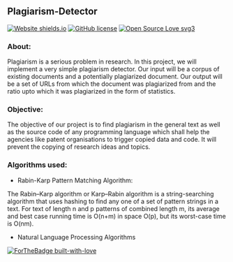 ## Plagiarism-Detector

[![Website shields.io](https://img.shields.io/website-up-down-green-red/http/shields.io.svg)](https://crypt0knights.github.io/Plagiarism-Detector/) [![GitHub license](https://img.shields.io/github/license/Naereen/StrapDown.js.svg)](https://github.com/Crypt0knights/Plagiarism-Detector/blob/master/LICENSE) [![Open Source Love svg3](https://badges.frapsoft.com/os/v3/open-source.svg?v=103)](http://github.com/crypt0knights/) 
### About:

Plagiarism is a serious problem in research. In this project, we will implement a very simple plagiarism detector. Our input will be a corpus of existing documents and a potentially plagiarized document. Our output will be a set of URLs from which the document was plagiarized from and the ratio upto which it was plagiarized in the form of statistics.

### Objective:

The objective of our project is to find plagiarism in the general text as well as the source code of any programming language which shall help the agencies like patent organisations to trigger copied data and code. It will prevent the copying of research ideas and topics.

### Algorithms used:

* Rabin-Karp Pattern Matching Algorithm:

The Rabin–Karp algorithm or Karp–Rabin algorithm is a string-searching algorithm that uses hashing to find any one of a set of pattern strings in a text. For text of length n and p patterns of combined length m, its average and best case running time is O(n+m) in space O(p), but its worst-case time is O(nm).

* Natural Language Processing Algorithms

[![ForTheBadge built-with-love](http://ForTheBadge.com/images/badges/built-with-love.svg)](https://github.com/crypt0knights/)

